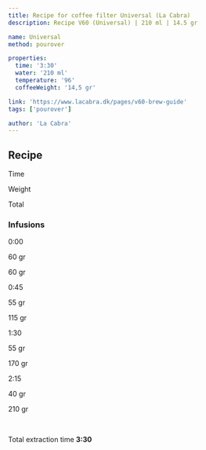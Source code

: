 ```yaml
---
title: Recipe for coffee filter Universal (La Cabra)
description: Recipe V60 (Universal) | 210 ml | 14.5 gr

name: Universal
method: pourover

properties:
  time: '3:30'
  water: '210 ml'
  temperature: '96'
  coffeeWeight: '14,5 gr'

link: 'https://www.lacabra.dk/pages/v60-brew-guide'
tags: ['pourover']

author: 'La Cabra'
---
```


## Recipe


<div class="time-line">

Time

Weight

Total

</div>

### Infusions

<div class="time-line">

0:00

60 gr

60 gr

</div>

<div class="time-line">

0:45

55 gr

115 gr

</div>

<div class="time-line">

1:30

55 gr

170 gr

</div>
<div class="time-line">

2:15

40 gr

210 gr

</div>
<br>

Total extraction time __3:30__

<br>


